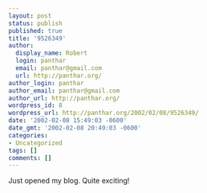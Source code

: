 ```yaml
---
layout: post
status: publish
published: true
title: '9526349'
author:
  display_name: Robert
  login: panthar
  email: panthar@gmail.com
  url: http://panthar.org/
author_login: panthar
author_email: panthar@gmail.com
author_url: http://panthar.org/
wordpress_id: 8
wordpress_url: http://panthar.org/2002/02/08/9526349/
date: '2002-02-08 15:49:03 -0600'
date_gmt: '2002-02-08 20:49:03 -0600'
categories:
- Uncategorized
tags: []
comments: []
---
```

<p>Just opened my blog. Quite exciting!</p>
